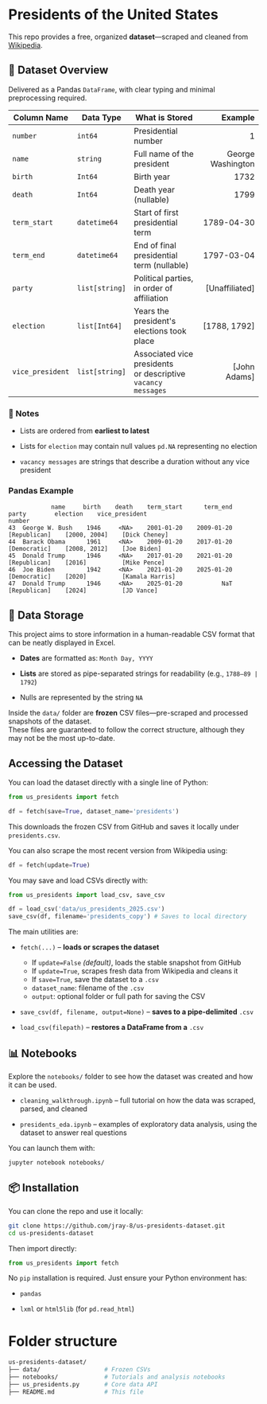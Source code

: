 # Presidents of the United States

This repo provides a free, organized **dataset**—scraped and cleaned from [Wikipedia](https://en.wikipedia.org/wiki/List_of_presidents_of_the_United_States#Presidents).

## 📁 Dataset Overview


Delivered as a Pandas `DataFrame`, with clear typing and minimal preprocessing required.


| Column Name | Data Type | What is Stored | Example |
| ----------- | --------- | -------------- | ---: |
| `number` | `int64` | Presidential number | 1 |
| `name` | `string` | Full name of the president | George Washington |
| `birth` | `Int64` | Birth year | 1732 |
| `death` | `Int64` | Death year (nullable) | 1799 |
| `term_start` | `datetime64` | Start of first presidential term | 1789-04-30 |
| `term_end` | `datetime64` | End of final presidential term (nullable) | 1797-03-04 |
| `party` | `list[string]` | Political parties, in order of affiliation | [Unaffiliated] |
| `election` | `list[Int64]` | Years the president's elections took place | [1788, 1792] |
| `vice_president` | `list[string]` | Associated vice presidents <br>or descriptive `vacancy messages` | [John Adams] |

### 📝 Notes

- Lists are ordered from __earliest to latest__

- Lists for `election` may contain null values `pd.NA` representing no election

- `vacancy messages` are strings that describe a duration without any vice president

### Pandas Example

```
            name     birth    death    term_start      term_end            party        election    vice_president
number                                
43  George W. Bush    1946     <NA>    2001-01-20    2009-01-20     [Republican]    [2000, 2004]    [Dick Cheney]
44  Barack Obama      1961     <NA>    2009-01-20    2017-01-20     [Democratic]    [2008, 2012]    [Joe Biden]
45  Donald Trump      1946     <NA>    2017-01-20    2021-01-20     [Republican]    [2016]          [Mike Pence]
46  Joe Biden         1942     <NA>    2021-01-20    2025-01-20     [Democratic]    [2020]          [Kamala Harris]
47  Donald Trump      1946     <NA>    2025-01-20           NaT     [Republican]    [2024]          [JD Vance]
```

## 💾 Data Storage

This project aims to store information in a human-readable CSV format that can be neatly displayed in Excel.

- __Dates__ are formatted as: `Month Day, YYYY`

- __Lists__ are stored as pipe-separated strings for readability (e.g., `1788–89 | 1792`)

- Nulls are represented by the string `NA`

Inside the `data/` folder are __frozen__ CSV files—pre-scraped and processed snapshots of the dataset.  
These files are guaranteed to follow the correct structure, although they may not be the most up-to-date.

## Accessing the Dataset

You can load the dataset directly with a single line of Python:

```python
from us_presidents import fetch

df = fetch(save=True, dataset_name='presidents')
```

This downloads the frozen CSV from GitHub and saves it locally under `presidents.csv`.

You can also scrape the most recent version from Wikipedia using:

```python
df = fetch(update=True)
```

You may save and load CSVs directly with:

```python
from us_presidents import load_csv, save_csv

df = load_csv('data/us_presidents_2025.csv')
save_csv(df, filename='presidents_copy') # Saves to local directory
```

The main utilities are:

- `fetch(...)` – __loads or scrapes the dataset__
	- If `update=False` _(default)_, loads the stable snapshot from GitHub
	- If `update=True`, scrapes fresh data from Wikipedia and cleans it
	- If `save=True`, save the dataset to a `.csv`
	- `dataset_name`: filename of the `.csv`
	- `output`: optional folder or full path for saving the CSV

- `save_csv(df, filename, output=None)` – __saves to a pipe-delimited__ `.csv`

- `load_csv(filepath)` – __restores a DataFrame from a__ `.csv`

## 📊 Notebooks

Explore the `notebooks/` folder to see how the dataset was created and how it can be used.

- `cleaning_walkthrough.ipynb` – full tutorial on how the data was scraped, parsed, and cleaned

- `presidents_eda.ipynb` – examples of exploratory data analysis, using the dataset to answer real questions

You can launch them with:

```
jupyter notebook notebooks/
```

## 📦 Installation

You can clone the repo and use it locally:

```bash
git clone https://github.com/jray-8/us-presidents-dataset.git
cd us-presidents-dataset
```

Then import directly:

```python
from us_presidents import fetch
```

No `pip` installation is required. Just ensure your Python environment has:

- `pandas`

- `lxml` or `html5lib` (for `pd.read_html`)

# Folder structure

```bash
us-presidents-dataset/
├── data/                  # Frozen CSVs
├── notebooks/             # Tutorials and analysis notebooks
├── us_presidents.py       # Core data API
├── README.md              # This file
```